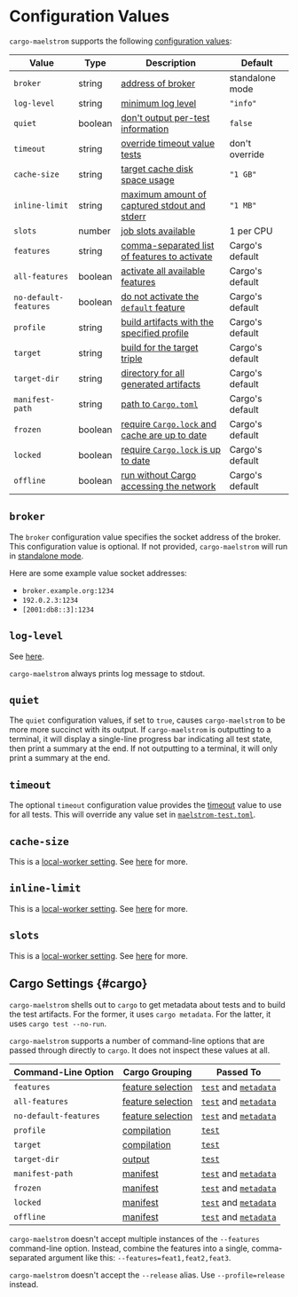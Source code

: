 # Configuration Values

`cargo-maelstrom` supports the following [configuration values](../config.md):

Value                 | Type    | Description                                                   | Default
----------------------|---------|---------------------------------------------------------------|----------------
`broker`              | string  | [address of broker](#broker)                                  | standalone mode
`log-level`           | string  | [minimum log level](#log-level)                               | `"info"`
`quiet`               | boolean | [don't output per-test information](#quiet)                   | `false`
`timeout`             | string  | [override timeout value tests](#timeout)                      | don't override
`cache-size`          | string  | [target cache disk space usage](#cache-size)                  | `"1 GB"`
`inline-limit`        | string  | [maximum amount of captured stdout and stderr](#inline-limit) | `"1 MB"`
`slots`               | number  | [job slots available](#slots)                                 | 1 per CPU
`features`            | string  | [comma-separated list of features to activate](#cargo)        | Cargo's default
`all-features`        | boolean | [activate all available features](#cargo)                     | Cargo's default
`no-default-features` | boolean | [do not activate the `default` feature](#cargo)               | Cargo's default
`profile`             | string  | [build artifacts with the specified profile](#cargo)          | Cargo's default
`target`              | string  | [build for the target triple](#cargo)                         | Cargo's default
`target-dir`          | string  | [directory for all generated artifacts](#cargo)               | Cargo's default
`manifest-path`       | string  | [path to `Cargo.toml`](#cargo)                                | Cargo's default
`frozen`              | boolean | [require `Cargo.lock` and cache are up to date](#cargo)       | Cargo's default
`locked`              | boolean | [require `Cargo.lock` is up to date](#cargo)                  | Cargo's default
`offline`             | boolean | [run without Cargo accessing the network](#cargo)             | Cargo's default

## `broker`

The `broker` configuration value specifies the socket address of the broker.
This configuration value is optional. If not provided, `cargo-maelstrom` will
run in [standalone mode](../local-worker.md).

Here are some example value socket addresses:
  - `broker.example.org:1234`
  - `192.0.2.3:1234`
  - `[2001:db8::3]:1234`

## `log-level`

See [here](../log-levels.md).

`cargo-maelstrom` always prints log message to stdout.

## `quiet`

The `quiet` configuration values, if set to `true`, causes `cargo-maelstrom` to
be more more succinct with its output. If `cargo-maelstrom` is outputting to a
terminal, it will display a single-line progress bar indicating all test state,
then print a summary at the end. If not outputting to a terminal, it will only
print a summary at the end.

## `timeout`

The optional `timeout` configuration value provides the [timeout](../spec.md#timeout)
value to use for all tests. This will override any value set in
[`maelstrom-test.toml`](spec/fields.md#timeout).

## `cache-size`

This is a [local-worker setting](../local-worker.md). See [here](../local-worker.md#cache-size) for more.

## `inline-limit`

This is a [local-worker setting](../local-worker.md). See [here](../local-worker.md#inline-limit) for more.

## `slots`

This is a [local-worker setting](../local-worker.md). See [here](../local-worker.md#slots) for more.

## Cargo Settings {#cargo}

`cargo-maelstrom` shells out to `cargo` to get metadata about tests and to
build the test artifacts. For the former, it uses `cargo metadata`. For the
latter, it uses `cargo test --no-run`.

`cargo-maelstrom` supports a number of command-line options that are passed
through directly to `cargo`. It does not inspect these values at all.

Command-Line Option   | Cargo Grouping | Passed To
----------------------|-|-
`features`            | [feature selection](https://doc.rust-lang.org/cargo/commands/cargo-test.html#feature-selection) | [`test`](https://doc.rust-lang.org/cargo/commands/cargo-test.html) and [`metadata`](https://doc.rust-lang.org/cargo/commands/cargo-metadata.html)
`all-features`        | [feature selection](https://doc.rust-lang.org/cargo/commands/cargo-test.html#feature-selection) | [`test`](https://doc.rust-lang.org/cargo/commands/cargo-test.html) and [`metadata`](https://doc.rust-lang.org/cargo/commands/cargo-metadata.html)
`no-default-features` | [feature selection](https://doc.rust-lang.org/cargo/commands/cargo-test.html#feature-selection) | [`test`](https://doc.rust-lang.org/cargo/commands/cargo-test.html) and [`metadata`](https://doc.rust-lang.org/cargo/commands/cargo-metadata.html)
`profile`             | [compilation](https://doc.rust-lang.org/cargo/commands/cargo-test.html#compilation-options)     | [`test`](https://doc.rust-lang.org/cargo/commands/cargo-test.html)
`target`              | [compilation](https://doc.rust-lang.org/cargo/commands/cargo-test.html#compilation-options)     | [`test`](https://doc.rust-lang.org/cargo/commands/cargo-test.html)
`target-dir`          | [output](https://doc.rust-lang.org/cargo/commands/cargo-test.html#output-options)               | [`test`](https://doc.rust-lang.org/cargo/commands/cargo-test.html)
`manifest-path`       | [manifest](https://doc.rust-lang.org/cargo/commands/cargo-test.html#manifest-options)           | [`test`](https://doc.rust-lang.org/cargo/commands/cargo-test.html) and [`metadata`](https://doc.rust-lang.org/cargo/commands/cargo-metadata.html)
`frozen`              | [manifest](https://doc.rust-lang.org/cargo/commands/cargo-test.html#manifest-options)           | [`test`](https://doc.rust-lang.org/cargo/commands/cargo-test.html) and [`metadata`](https://doc.rust-lang.org/cargo/commands/cargo-metadata.html)
`locked`              | [manifest](https://doc.rust-lang.org/cargo/commands/cargo-test.html#manifest-options)           | [`test`](https://doc.rust-lang.org/cargo/commands/cargo-test.html) and [`metadata`](https://doc.rust-lang.org/cargo/commands/cargo-metadata.html)
`offline`             | [manifest](https://doc.rust-lang.org/cargo/commands/cargo-test.html#manifest-options)           | [`test`](https://doc.rust-lang.org/cargo/commands/cargo-test.html) and [`metadata`](https://doc.rust-lang.org/cargo/commands/cargo-metadata.html)

`cargo-maelstrom` doesn't accept multiple instances of the `--features`
command-line option. Instead, combine the features into a single,
comma-separated argument like this: `--features=feat1,feat2,feat3`.

`cargo-maelstrom` doesn't accept the `--release` alias. Use
`--profile=release` instead.
